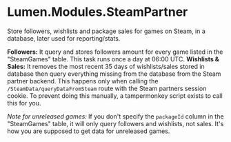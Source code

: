 # Lumen.Modules.SteamPartner

Store followers, wishlists and package sales for games on Steam, in a database, later used for reporting/stats.

**Followers:** It query and stores followers amount for every game listed in the "SteamGames" table. This task runs once a day at 06:00 UTC.
**Wishlists & Sales:** It removes the most recent 35 days of wishlists/sales stored in database then query everything missing from the database from the Steam partner backend. This happens only when calling the `/SteamData/queryDataFromSteam` route with the Steam partners session cookie. To prevent doing this manually, a tampermonkey script exists to call this for you.

*Note for unreleased games:* If you don't specify the `packageId` column in the "SteamGames" table, it will only query followers and wishlists, not sales. It's how you are supposed to get data for unreleased games.
